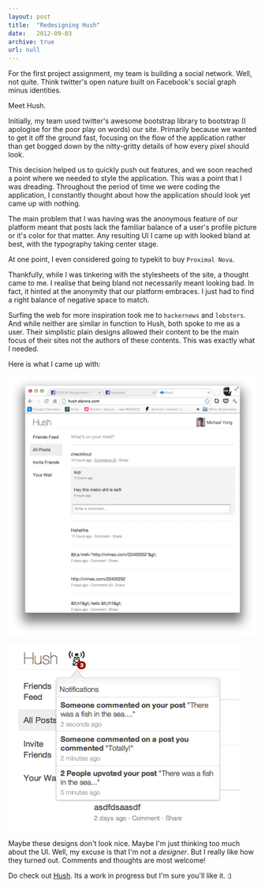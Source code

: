 ```yaml
---
layout: post
title:  "Redesigning Hush"
date:   2012-09-03
archive: true
url: null
---
```


For the first project assignment, my team is building a social network. Well, not quite. Think twitter's open nature built on Facebook's social graph minus identities. 

Meet Hush.
<!--more-->

Initially, my team used twitter's awesome bootstrap library to bootstrap (I apologise for the poor play on words) our site. Primarily because we wanted to get it off the ground fast, focusing on the flow of the application rather than get bogged down by the nitty-gritty details of how every pixel should look.

This decision helped us to quickly push out features, and we soon reached a point where we needed to style the application. This was a point that I was dreading. Throughout the period of time we were coding the application, I constantly thought about how the application should look yet came up with nothing.

The main problem that I was having was the anonymous feature of our platform meant that posts lack the familiar balance of a user's profile picture or it's color for that matter. Any resulting UI I came up with looked bland at best, with the typography taking center stage. 

At one point, I even considered going to typekit to buy `Proximal Nova`.

Thankfully, while I was tinkering with the stylesheets of the site, a thought came to me. I realise that being bland not necessarily meant looking bad. In fact, it hinted at the anonymity that our platform embraces. I just had to find a right balance of negative space to match.

Surfing the web for more inspiration took me to `hackernews` and `lobsters`. And while neither are similar in function to Hush, both spoke to me as a user. Their simplistic plain designs allowed their content to be the main focus of their sites not the authors of these contents. This was exactly what I needed.

Here is what I came up with:

![endproduct](/static/img/blog/mainpage.jpg)

![notifications](/static/img/blog/notifications.jpg)

Maybe these designs don't look nice. Maybe I'm just thinking too much about the UI. Well, my excuse is that I'm not a _designer_. But I really like how they turned out. Comments and thoughts are most welcome!

Do check out [Hush](http://hush.sh). Its a work in progress but I'm sure you'll like it. :)